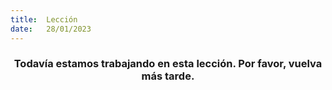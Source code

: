 ```yaml
---
title:  Lección
date:   28/01/2023
---
```


### <center>Todavía estamos trabajando en esta lección. Por favor, vuelva más tarde.</center>
